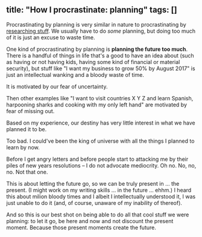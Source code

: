 title: "How I procrastinate: planning"
tags: []
---

Procrastinating by planning is very similar in nature to procrastinating by [researching stuff](https://medium.com/@botanicus/how-i-procrastinate-research-ba395aad4371). We usually have to do *some* planning, but doing too much of it is just an excuse to waste time.

One kind of procrastinating by planning is **planning the future too much**. There is a handful of things in life that's a good to have an idea about (such as having or not having kids, having some kind of financial or material security), but stuff like "I want my business to grow 50% by August 2017" is just an intellectual wanking and a bloody waste of time.

It is motivated by our fear of uncertainty.

Then other examples like "I want to visit countries X Y Z and learn Spanish, harpooning sharks and cooking with my only left hand" are motivated by fear of missing out.

Based on my experience, our destiny has very little interest in what we have planned it to be.

Too bad. I could've been the king of universe with all the things I planned to learn by now.

Before I get angry letters and before people start to attacking me by their piles of new years resolutions – I do not advocate mediocrity. Oh no. No, no, no. Not that one.

This is about letting the future go, so we can be truly present in ... the present. (I might work on my writing skills ... in the future ... ehhm.) I heard this about milion bloody times and I albeit I intellectually understood it, I was just unable to do it (and, of course, unaware of my inability of thereof).

And so this is our best shot on being able to do all that cool stuff we were planning: to let it go, be here and now and not discount the present moment. Because those present moments create the future.
